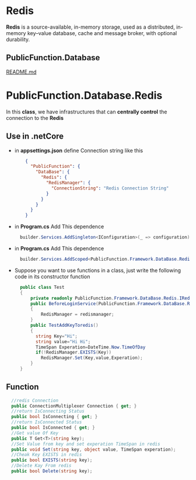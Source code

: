 # Redis

  **Redis** is a source-available, in-memory storage, used as a distributed, in-memory key–value database, cache and message broker, with optional durability.


## PublicFunction.Database

  [README.md](https://github.com/rayanabniro/PublicFunction/blob/main/PublicFunction/DataBase/README.md "README.md")

# PublicFunction.Database.Redis

  In this **class**, we have infrastructures that can **centrally control** the connection to the **Redis**

## Use in .netCore
- in **appsettings.json** define Connection string like this

  ```json
      {
        "PublicFunction": {
          "DataBase": {
            "Redis": {
              "RedisManager": {
                "ConnectionString": "Redis Connection String"
              }
            }
          }
        }
      }
  ```
- in **Program.cs**  Add This dependence
  ```C#
    builder.Services.AddSingleton<IConfiguration>(_ => configuration);
  ```
- in **Program.cs**  Add This dependence
  ```C#
    builder.Services.AddScoped<PublicFunction.Framework.DataBase.Redis.IRedisManager, PublicFunction.Framework.DataBase.Redis.RedisManager>();
  ```
- Suppose you want to use functions in a class, just write the following code in its constructor function
  ```C#
    public class Test
    {
        private readonly PublicFunction.Framework.DataBase.Redis.IRedisManager RedisManager;
        public BeforeLoginService(PublicFunction.Framework.DataBase.Redis.IRedisManager redismanager)
        {
            RedisManager = redismanager;
        }
        public TestAddKeyToredis()
        {
          string Key="Hi";
          string value="Hi Hi";
          TimeSpan Experation=DateTime.Now.TimeOfDay
          if(!RedisManager.EXISTS(Key))
            RedisManager.Set(Key,value,Experation);
        }
    }
  ```
## Function
```C#
  //redis Connection
  public ConnectionMultiplexer Connection { get; }
  //return IsConnecting Status
  public bool IsConnecting { get; }
  //return IsConnected Status
  public bool IsConnected { get; }
  //Get value Of Key
  public T Get<T>(string key);
  //Set Value from key and set experation TimeSpan in redis
  public void Set(string key, object value, TimeSpan experation);
  //Cheak Key EXISTS in redis
  public bool EXISTS(string key);
  //Delete Kay From redis
  public bool Delete(string key);
